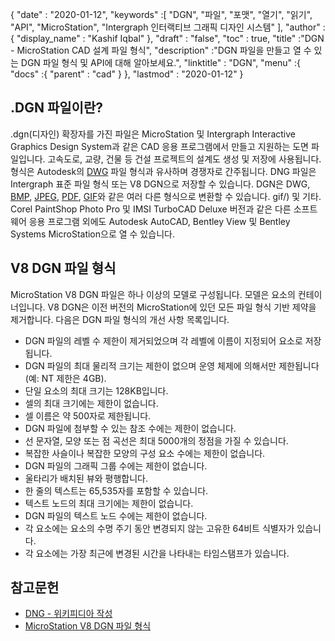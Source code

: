 {
  "date" : "2020-01-12",
  "keywords" :[ "DGN", "파일", "포맷", "열기", "읽기", "API", "MicroStation", "Intergraph 인터랙티브 그래픽 디자인 시스템" ],
  "author" :{
    "display_name" : "Kashif Iqbal"
},
  "draft" : "false",
  "toc" : true,
  "title" :"DGN - MicroStation CAD 설계 파일 형식",
  "description" :"DGN 파일을 만들고 열 수 있는 DGN 파일 형식 및 API에 대해 알아보세요.",
  "linktitle" : "DGN",
  "menu" :{
    "docs" :{
      "parent" : "cad"
}
},
  "lastmod" : "2020-01-12"
}

## .DGN 파일이란?

.dgn(디자인) 확장자를 가진 파일은 MicroStation 및 Intergraph Interactive Graphics Design System과 같은 CAD 응용 프로그램에서 만들고 지원하는 도면 파일입니다. 고속도로, 교량, 건물 등 건설 프로젝트의 설계도 생성 및 저장에 사용됩니다. 형식은 Autodesk의 [DWG](/ko/cad/dwg/) 파일 형식과 유사하며 경쟁자로 간주됩니다. DNG 파일은 Intergraph 표준 파일 형식 또는 V8 DGN으로 저장할 수 있습니다. DGN은 DWG, [BMP](/ko/image/bmp/), [JPEG](/ko/image/jpeg/), [PDF](/ko/pdf/), [GIF](/ko/image/)와 같은 여러 다른 형식으로 변환할 수 있습니다. gif/) 및 기타. Corel PaintShop Photo Pro 및 IMSI TurboCAD Deluxe 버전과 같은 다른 소프트웨어 응용 프로그램 외에도 Autodesk AutoCAD, Bentley View 및 Bentley Systems MicroStation으로 열 수 있습니다.

## V8 DGN 파일 형식

MicroStation V8 DGN 파일은 하나 이상의 모델로 구성됩니다. 모델은 요소의 컨테이너입니다. V8 DGN은 이전 버전의 MicroStation에 있던 모든 파일 형식 기반 제약을 제거합니다. 다음은 DGN 파일 형식의 개선 사항 목록입니다.

* DGN 파일의 레벨 수 제한이 제거되었으며 각 레벨에 이름이 지정되어 요소로 저장됩니다.
* DGN 파일의 최대 물리적 크기는 제한이 없으며 운영 체제에 의해서만 제한됩니다(예: NT 제한은 4GB).
* 단일 요소의 최대 크기는 128KB입니다.
* 셀의 최대 크기에는 제한이 없습니다.
* 셀 이름은 약 500자로 제한됩니다.
* DGN 파일에 첨부할 수 있는 참조 수에는 제한이 없습니다.
* 선 문자열, 모양 또는 점 곡선은 최대 5000개의 정점을 가질 수 있습니다.
* 복잡한 사슬이나 복잡한 모양의 구성 요소 수에는 제한이 없습니다.
* DGN 파일의 그래픽 그룹 수에는 제한이 없습니다.
* 울타리가 배치된 뷰와 평행합니다.
* 한 줄의 텍스트는 65,535자를 포함할 수 있습니다.
* 텍스트 노드의 최대 크기에는 제한이 없습니다.
* DGN 파일의 텍스트 노드 수에는 제한이 없습니다.
* 각 요소에는 요소의 수명 주기 동안 변경되지 않는 고유한 64비트 식별자가 있습니다.
* 각 요소에는 가장 최근에 변경된 시간을 나타내는 타임스탬프가 있습니다.

## 참고문헌

* [DNG - 위키피디아 작성](https://en.wikipedia.org/wiki/DGN)
* [MicroStation V8 DGN 파일 형식](https://web.archive.org/web/20120713013730/http://docs.bentley.com/ko/MicroStation/ustnhelp47.html)

